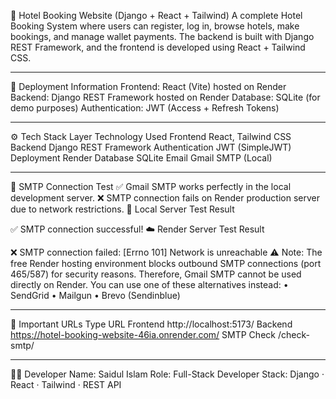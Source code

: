 🏨 Hotel Booking Website (Django + React + Tailwind)
A complete Hotel Booking System where users can register, log in, browse hotels, make bookings, and manage wallet payments.
The backend is built with Django REST Framework, and the frontend is developed using React + Tailwind CSS.
________________________________________
🚀 Deployment Information
Frontend: React (Vite) hosted on Render
Backend: Django REST Framework hosted on Render
Database: SQLite (for demo purposes)
Authentication: JWT (Access + Refresh Tokens)
________________________________________
⚙️ Tech Stack
Layer	Technology Used
Frontend	React, Tailwind CSS
Backend	Django REST Framework
Authentication	JWT (SimpleJWT)
Deployment	Render
Database	SQLite
Email	Gmail SMTP (Local)
________________________________________
📧 SMTP Connection Test
✅ Gmail SMTP works perfectly in the local development server.
❌ SMTP connection fails on Render production server due to network restrictions.
🧪 Local Server Test Result
 
✅ SMTP connection successful!
☁️ Render Server Test Result
 
❌ SMTP connection failed: [Errno 101] Network is unreachable
⚠️ Note:
The free Render hosting environment blocks outbound SMTP connections (port 465/587) for security reasons.
Therefore, Gmail SMTP cannot be used directly on Render.
You can use one of these alternatives instead:
•	SendGrid
•	Mailgun
•	Brevo (Sendinblue)
________________________________________
🔗 Important URLs
Type	URL
Frontend	http://localhost:5173/
Backend	https://hotel-booking-website-46ia.onrender.com/
SMTP Check	/check-smtp/
________________________________________
👨‍💻 Developer
Name: Saidul Islam
Role: Full-Stack Developer
Stack: Django · React · Tailwind · REST API

